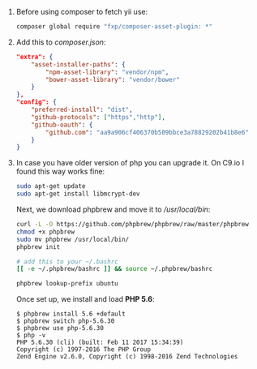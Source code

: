 1. Before using composer to fetch yii use: 
	
	```bash
	composer global require "fxp/composer-asset-plugin: *"
	```
2. Add this to _composer.json_: 

	```json
	"extra": {
		"asset-installer-paths": {
			"npm-asset-library": "vendor/npm",
			"bower-asset-library": "vendor/bower"
		}
	},
	"config": {
		"preferred-install": "dist",
		"github-protocols": ["https","http"],
		"github-oauth": {
			"github.com": "aa9a906cf406370b509bbce3a78829202b41b8e6"
		}
	}
	```
3. In case you have older version of php you can upgrade it. On C9.io I found this way works fine:
	
	```bash
	sudo apt-get update
	sudo apt-get install libmcrypt-dev
	```
	
	Next, we download phpbrew and move it to _/usr/local/bin_:
	```bash
	curl -L -O https://github.com/phpbrew/phpbrew/raw/master/phpbrew
	chmod +x phpbrew
	sudo mv phpbrew /usr/local/bin/
	phpbrew init
	
	# add this to your ~/.bashrc
	[[ -e ~/.phpbrew/bashrc ]] && source ~/.phpbrew/bashrc
	
	phpbrew lookup-prefix ubuntu
	```
	Once set up, we install and load **PHP 5.6**:
	```
	$ phpbrew install 5.6 +default
	$ phpbrew switch php-5.6.30
	$ phpbrew use php-5.6.30
	$ php -v
	PHP 5.6.30 (cli) (built: Feb 11 2017 15:34:39) 
	Copyright (c) 1997-2016 The PHP Group
	Zend Engine v2.6.0, Copyright (c) 1998-2016 Zend Technologies
	```
